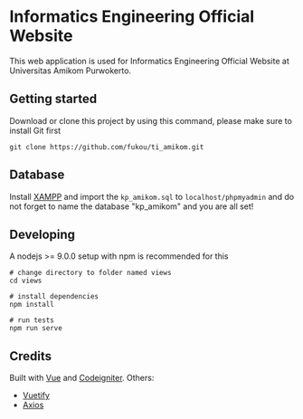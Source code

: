 # Informatics Engineering Official Website

This web application is used for Informatics Engineering Official Website at Universitas Amikom Purwokerto. 

## Getting started
Download or clone this project by using this command, please make sure to install Git first
```
git clone https://github.com/fukou/ti_amikom.git

```

## Database
Install [XAMPP](https://www.apachefriends.org/index.html) and import the `kp_amikom.sql` to `localhost/phpmyadmin` and do not forget to name the database "kp_amikom" and you are all set!

## Developing
A nodejs >= 9.0.0 setup with npm is recommended for this

```
# change directory to folder named views
cd views

# install dependencies
npm install

# run tests
npm run serve
```

## Credits
Built with [Vue](https://vuejs.org/) and [Codeigniter](https://www.codeigniter.com/).
Others:
* [Vuetify](https://vuetifyjs.com/en/)
* [Axios](https://github.com/axios/axios)




